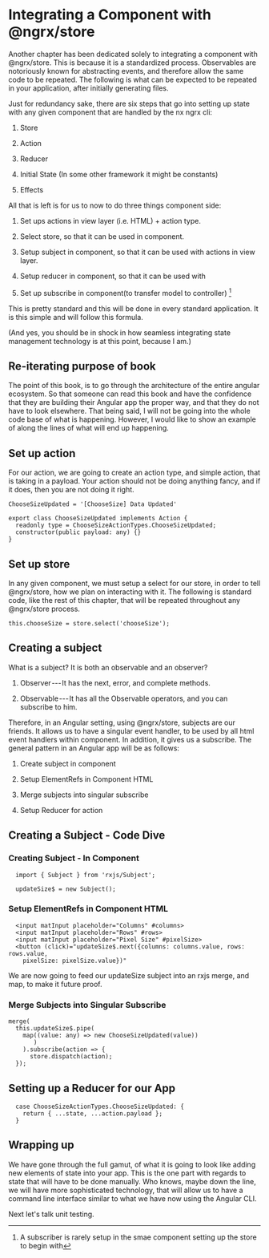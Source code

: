  Integrating a Component with \@ngrx/store 
==========================================

Another chapter has been dedicated solely to integrating a component
with \@ngrx/store. This is because it is a standardized process.
Observables are notoriously known for abstracting events, and therefore
allow the same code to be repeated. The following is what can be
expected to be repeated in your application, after initially generating
files.

Just for redundancy sake, there are six steps that go into setting up
state with any given component that are handled by the nx ngrx cli:

1.  Store

2.  Action

3.  Reducer

4.  Initial State (In some other framework it might be constants)

5.  Effects

All that is left is for us to now to do three things component side:

1.  Set ups actions in view layer (i.e. HTML) + action type.

2.  Select store, so that it can be used in component.

3.  Setup subject in component, so that it can be used with actions in
    view layer.

4.  Setup reducer in component, so that it can be used with

5.  Set up subscribe in component(to transfer model to controller) [^1]

This is pretty standard and this will be done in every standard
application. It is this simple and will follow this formula.

(And yes, you should be in shock in how seamless integrating state
management technology is at this point, because I am.)

 Re-iterating purpose of book 
-----------------------------

The point of this book, is to go through the architecture of the entire
angular ecosystem. So that someone can read this book and have the
confidence that they are building their Angular app the proper way, and
that they do not have to look elsewhere. That being said, I will not be
going into the whole code base of what is happening. However, I would
like to show an example of along the lines of what will end up
happening.

 Set up action 
--------------

For our action, we are going to create an action type, and simple
action, that is taking in a payload. Your action should not be doing
anything fancy, and if it does, then you are not doing it right.

    ChooseSizeUpdated = '[ChooseSize] Data Updated'

    export class ChooseSizeUpdated implements Action {
      readonly type = ChooseSizeActionTypes.ChooseSizeUpdated;
      constructor(public payload: any) {}
    }

 Set up store 
-------------

In any given component, we must setup a select for our store, in order
to tell \@ngrx/store, how we plan on interacting with it. The following
is standard code, like the rest of this chapter, that will be repeated
throughout any \@ngrx/store process.

    this.chooseSize = store.select('chooseSize');

 Creating a subject 
-------------------

What is a subject? It is both an observable and an observer?

1.  Observer --- It has the next, error, and complete methods.

2.  Observable --- It has all the Observable operators, and you can
    subscribe to him.

Therefore, in an Angular setting, using \@ngrx/store, subjects are our
friends. It allows us to have a singular event handler, to be used by
all html event handlers within component. In addition, it gives us a
subscribe. The general pattern in an Angular app will be as follows:

1.  Create subject in component

2.  Setup ElementRefs in Component HTML

3.  Merge subjects into singular subscribe

4.  Setup Reducer for action

 Creating a Subject - Code Dive 
-------------------------------

###  Creating Subject - In Component 

      import { Subject } from 'rxjs/Subject';

      updateSize$ = new Subject();

###  Setup ElementRefs in Component HTML 

      <input matInput placeholder="Columns" #columns>
      <input matInput placeholder="Rows" #rows>
      <input matInput placeholder="Pixel Size" #pixelSize>
      <button (click)="updateSize$.next({columns: columns.value, rows: rows.value,
        pixelSize: pixelSize.value})"

We are now going to feed our updateSize subject into an rxjs merge, and
map, to make it future proof.

###  Merge Subjects into Singular Subscribe 

    merge(
      this.updateSize$.pipe(
        map((value: any) => new ChooseSizeUpdated(value))
           )
        ).subscribe(action => {
          store.dispatch(action);
      });

 Setting up a Reducer for our App 
---------------------------------

      case ChooseSizeActionTypes.ChooseSizeUpdated: {
        return { ...state, ...action.payload };
      }

 Wrapping up 
------------

We have gone through the full gamut, of what it is going to look like
adding new elements of state into your app. This is the one part with
regards to state that will have to be done manually. Who knows, maybe
down the line, we will have more sophisticated technology, that will
allow us to have a command line interface similar to what we have now
using the Angular CLI.

Next let's talk unit testing.

[^1]: A subscriber is rarely setup in the smae component setting up the
    store to begin with
